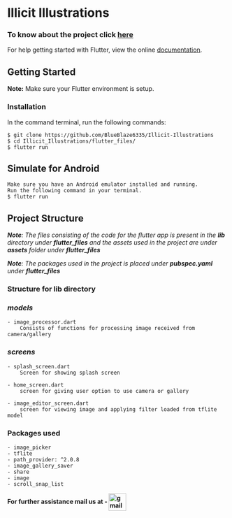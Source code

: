 # Illicit Illustrations

### **To know about the project click [here](https://github.com/BlueBlaze6335/Illicit-Illustrations/blob/main/README.md)**

For help getting started with Flutter, view the online
[documentation](https://flutter.io/).



## **Getting Started**
**Note:** Make sure your Flutter environment is setup.

### Installation

In the command terminal, run the following commands:

    $ git clone https://github.com/BlueBlaze6335/Illicit-Illustrations
    $ cd Illicit_Illustrations/flutter_files/
    $ flutter run

## **Simulate for Android**

    Make sure you have an Android emulator installed and running.
    Run the following command in your terminal.
    $ flutter run


## **Project Structure**

***Note**: The files consisting of the code for the flutter app is present in the **lib** directory under **flutter_files** and the assets used in the project are under **assets** folder under **flutter_files***

***Note**: The packages used in the project is placed under **pubspec.yaml** under **flutter_files***


### Structure for lib directory

### *models*
    - image_processor.dart 
        Consists of functions for processing image received from camera/gallery 

### *screens*
    - splash_screen.dart
        Screen for showing splash screen

    - home_screen.dart
        screen for giving user option to use camera or gallery

    - image_editor_screen.dart
        screen for viewing image and applying filter loaded from tflite model

### Packages used

    - image_picker
    - tflite
    - path_provider: ^2.0.8
    - image_gallery_saver
    - share
    - image
    - scroll_snap_list

**For further assistance mail us at    -  [<img src='https://cdn.jsdelivr.net/npm/simple-icons@3.0.1/icons/gmail.svg' alt='gmail' height='40' align=center>](ayushchoudhury1990@gmail.com)**


<!--# License

```
MIT License

Copyright (c) 2018 Rohan Taneja

Permission is hereby granted, free of charge, to any person obtaining a copy
of this software and associated documentation files (the "Software"), to deal
in the Software without restriction, including without limitation the rights
to use, copy, modify, merge, publish, distribute, sublicense, and/or sell
copies of the Software, and to permit persons to whom the Software is
furnished to do so, subject to the following conditions:

The above copyright notice and this permission notice shall be included in all
copies or substantial portions of the Software.

THE SOFTWARE IS PROVIDED "AS IS", WITHOUT WARRANTY OF ANY KIND, EXPRESS OR
IMPLIED, INCLUDING BUT NOT LIMITED TO THE WARRANTIES OF MERCHANTABILITY,
FITNESS FOR A PARTICULAR PURPOSE AND NONINFRINGEMENT. IN NO EVENT SHALL THE
AUTHORS OR COPYRIGHT HOLDERS BE LIABLE FOR ANY CLAIM, DAMAGES OR OTHER
LIABILITY, WHETHER IN AN ACTION OF CONTRACT, TORT OR OTHERWISE, ARISING FROM,
OUT OF OR IN CONNECTION WITH THE SOFTWARE OR THE USE OR OTHER DEALINGS IN THE
SOFTWARE.
```-->
